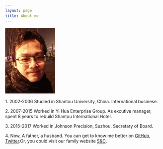 ```yaml
---
layout: page
title: About me
---
```



![SoYee](/images/soyee.jpg)
<p> 1. 2002-2006 Studied in Shantou University, China. International businese.</p>
<p> 2. 2007-2015 Worked in Yi Hua Enterprise Group. As excutive manager, spent 8 years to rebuild Shantou International Hotel.</p
<p> 3. 2015-2017 Worked in Johnson Precision, Suzhou. Secretary of Board.</p> 
<p> 4. Now, A father, a husband. You can get to know me better on <a href="https://github.com/soyee36">GitHub</a>, <a href="https://twitter.com/princeliebe">Twitter</a>.Or, you could visit our family website <a href="https://soandcandy.us">S&C</a>.</p>
